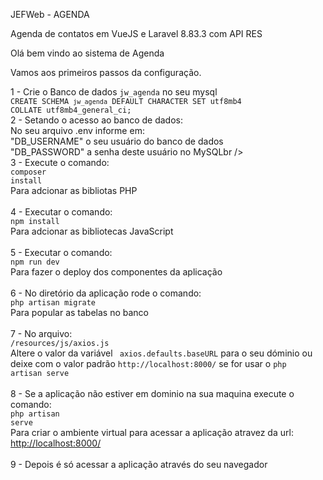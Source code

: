 JEFWeb - AGENDA

Agenda de contatos em VueJS e Laravel 8.83.3 com API RES

Olá bem vindo ao sistema de Agenda

Vamos aos primeiros passos da configuração.

1 - Crie o Banco de dados <code>jw_agenda</code> no seu mysql<br />
    <code>CREATE SCHEMA `jw_agenda` DEFAULT CHARACTER SET utf8mb4 COLLATE utf8mb4_general_ci;</code>
<br />
2 - Setando o acesso ao banco de dados:<br />
    No seu arquivo .env informe em:<br />
    "DB_USERNAME" o seu usuário do banco de dados<br />
    "DB_PASSWORD" a senha deste usuário no MySQLbr />
<br />
3 - Execute o comando:<br />
    <code>composer install</code><br />
    Para adcionar as bibliotas PHP<br />
<br />
4 - Executar o comando:<br />
    <code>npm install</code><br />
    Para adcionar as bibliotecas JavaScript<br />
<br />
5 - Executar o comando:<br />
    <code>npm run dev</code><br />
    Para fazer o deploy dos componentes da aplicação<br />
<br />
6 - No diretório da aplicação rode o comando:<br />
    <code>php artisan migrate</code><br />
    Para popular as tabelas no banco<br />
<br />
7 - No arquivo:<br />
    <code>/resources/js/axios.js</code><br />
    Altere o valor da variável <code> axios.defaults.baseURL</code> para o seu dóminio ou deixe com o valor padrão <code>http://localhost:8000/</code> se for usar o <code>php artisan serve</code><br />
<br />
8 - Se a aplicação não estiver em dominio na sua maquina execute o comando:<br />
    <code>php artisan serve</code><br />
    Para criar o ambiente virtual para acessar a aplicação atravez da url:<br />
    <a href="http://localhost:8000">http://localhost:8000/</a><br />
<br />
9 - Depois é só acessar a aplicação através do seu navegador<br />
